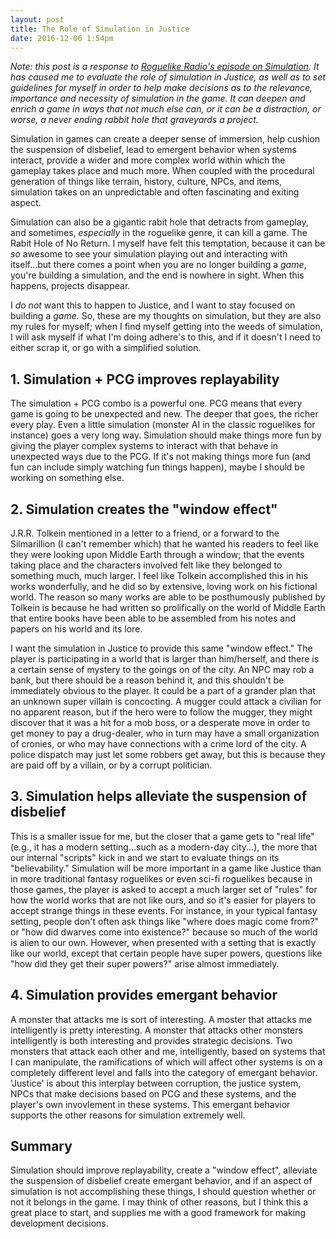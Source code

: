 ```yaml
---
layout: post
title: The Role of Simulation in Justice
date: 2016-12-06 1:54pm
---
```


_Note: this post is a response to [Roguelike Radio's episode on Simulation](http://www.roguelikeradio.com/2016/04/episode-121-simulation.html). It has caused me to evaluate the role of simulation in Justice, as well as to set guidelines for myself in order to help make decisions as to the relevance, importance and necessity of simulation in the game. It can deepen and enrich a game in ways that not much else can, or it can be a distraction, or worse, a never ending rabbit hole that graveyards a project._

Simulation in games can create a deeper sense of immersion, help cushion the suspension of disbelief, lead to emergent behavior when systems interact, provide a wider and more complex world within which the gameplay takes place and much more. When coupled with the procedural generation of things like terrain, history, culture, NPCs, and items, simulation takes on an unpredictable and often fascinating and exiting aspect.

Simulation can also be a gigantic rabit hole that detracts from gameplay, and sometimes, _especially_ in the roguelike genre, it can kill a game. The Rabit Hole of No Return. I myself have felt this temptation, because it can be _so_ awesome to see your simulation playing out and interacting with itself...but there comes a point when you are no longer building a _game_, you're building a simulation, and the end is nowhere in sight. When this happens, projects disappear.

I _do not_ want this to happen to Justice, and I want to stay focused on building a _game_. So, these are my thoughts on simulation, but they are also my rules for myself; when I find myself getting into the weeds of simulation, I will ask myself if what I'm doing adhere's to this, and if it doesn't I need to either scrap it, or go with a simplified solution.

## 1. Simulation + PCG improves replayability

The simulation + PCG combo is a powerful one. PCG means that every game is going to be unexpected and new. The deeper that goes, the richer every play. Even a little simulation (monster AI in the classic roguelikes for instance) goes a very long way. Simulation should make things more fun by giving the player complex systems to interact with that behave in unexpected ways due to the PCG. If it's not making things more fun (and fun can include simply watching fun things happen), maybe I should be working on something else.

## 2. Simulation creates the "window effect"

J.R.R. Tolkein mentioned in a letter to a friend, or a forward to the Silmarillion (I can't remember which) that he wanted his readers to feel like they were looking upon Middle Earth through a window; that the events taking place and the characters involved felt like they belonged to something much, much larger. I feel like Tolkein accomplished this in his works wonderfully, and he did so by extensive, loving work on his fictional world. The reason so many works are able to be posthumously published by Tolkein is because he had written so prolifically on the world of Middle Earth that entire books have been able to be assembled from his notes and papers on his world and its lore.

I want the simulation in Justice to provide this same "window effect." The player is participating in a world that is larger than him/herself, and there is a certain sense of mystery to the goings on of the city. An NPC may rob a bank, but there should be a reason behind it, and this shouldn't be immediately obvious to the player. It could be a part of a grander plan that an unknown super villain is concocting. A mugger could attack a civilian for no apparent reason, but if the hero were to follow the mugger, they might discover that it was a hit for a mob boss, or a desperate move in order to get money to pay a drug-dealer, who in turn may have a small organization of cronies, or who may have connections with a crime lord of the city. A police dispatch may just let some robbers get away, but this is because they are paid off by a villain, or by a corrupt politician.

## 3. Simulation helps alleviate the suspension of disbelief

This is a smaller issue for me, but the closer that a game gets to "real life" (e.g., it has a modern setting...such as a modern-day city...), the more that our internal "scripts" kick in and we start to evaluate things on its "believability." Simulation will be more important in a game like Justice than in more traditional fantasy roguelikes or even sci-fi roguelikes because in those games, the player is asked to accept a much larger set of "rules" for how the world works that are not like ours, and so it's easier for players to accept strange things in these events. For instance, in your typical fantasy setting, people don't often ask things like "where does magic come from?" or "how did dwarves come into existence?" because so much of the world is alien to our own. However, when presented with a setting that is exactly like our world, except that certain people have super powers, questions like "how did they get their super powers?" arise almost immediately.

## 4. Simulation provides emergant behavior

A monster that attacks me is sort of interesting. A moster that attacks me intelligently is pretty interesting. A monster that attacks other monsters intelligently is both interesting and provides strategic decisions. Two monsters that attack each other and me, intelligently, based on systems that I can manipulate, the ramifications of which will affect other systems is on a completely different level and falls into the category of emergant behavior. 'Justice' is about this interplay between corruption, the justice system, NPCs that make decisions based on PCG and these systems, and the player's own invovlement in these systems. This emergant behavior supports the other reasons for simulation extremely well.

## Summary

Simulation should improve replayability, create a "window effect", alleviate the suspension of disbelief create emergant behavior, and if an aspect of simulation is not accomplishing these things, I should question whether or not it belongs in the game. I may think of other reasons, but I think this a great place to start, and supplies me with a good framework for making development decisions.